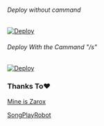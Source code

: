 ###### Deploy without cammand

[![Deploy](https://www.herokucdn.com/deploy/button.svg)](https://heroku.com/deploy?template=https://github.com/Avengers105/Music-Bot/tree/main)

###### Deploy With the Cammand "/s"

[![Deploy](https://www.herokucdn.com/deploy/button.svg)](https://heroku.com/deploy?template=https://github.com/Hydrayt777/song-dl-bot-1/tree/main)

### Thanks To❤️

[Mine is Zarox](https://github.com/MineisZarox)

[SongPlayRobot](https://github.com/TamilBots/SongPlayRoBot)
